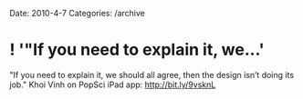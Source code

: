 Date: 2010-4-7
Categories: /archive

# ! '"If you need to explain it, we...'

"If you need to explain it, we should all agree, then the design isn’t doing its job." Khoi Vinh on PopSci iPad app: <a href="http://bit.ly/9vsknL" rel="nofollow">http://bit.ly/9vsknL</a>
